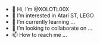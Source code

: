 - 👋 Hi, I’m @XOLOTL00X
- 👀 I’m interested in  Atari ST, LEGO
- 🌱 I’m currently learning ...
- 💞️ I’m looking to collaborate on ...
- 📫 How to reach me ...

<!---
XOLOTL00X/XOLOTL00X is a ✨ special ✨ repository because its `README.md` (this file) appears on your GitHub profile.
You can click the Preview link to take a look at your changes.
--->

